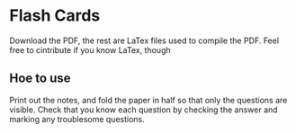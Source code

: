 # Flash Cards

Download the PDF, the rest are LaTex files used to compile the PDF. Feel free to cintribute if you know LaTex, though

## Hoe to use
Print out the notes, and fold the paper in half so that only the questions are visible. Check that you know each question by checking the answer and marking any troublesome questions.

